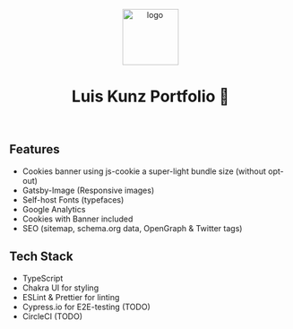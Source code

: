 <p align="center">
  <img alt="logo" src="https://images.prismic.io/luiskunz/2d9f4f6f-5a33-424a-af74-8af8ce560bcd_lk-logo-300x300.png?auto=compress,format" width="100" heigh="100" />
</p>
<h1 align="center">
  Luis Kunz Portfolio  🚀
</h1>
<br>

## Features
- Cookies banner using js-cookie a super-light bundle size (without opt-out)
- Gatsby-Image (Responsive images)
- Self-host Fonts (typefaces)
- Google Analytics
- Cookies with Banner included
- SEO (sitemap, schema.org data, OpenGraph & Twitter tags)

## Tech Stack
- TypeScript 
- Chakra UI for styling
- ESLint & Prettier for linting
- Cypress.io for E2E-testing (TODO)
- CircleCI (TODO)
